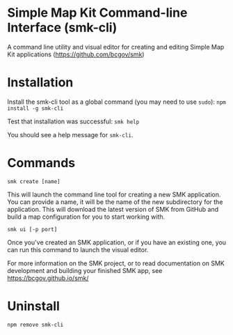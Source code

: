 # Simple Map Kit Command-line Interface (smk-cli)

A command line utility and visual editor for creating and editing Simple Map Kit applications
(https://github.com/bcgov/smk)

# Installation

Install the smk-cli tool as a global command (you may need to use `sudo`):
`npm install -g smk-cli`

Test that installation was successful:
`smk help`

You should see a help message for `smk-cli`.

# Commands

`smk create [name]`

This will launch the command line tool for creating a new SMK application.
You can provide a name, it will be the name of the new subdirectory for the application.
This will download the latest version of SMK from GitHub and build a map configuration for you to start working with.

`smk ui [-p port]`

Once you've created an SMK application, or if you have an existing one, you can run this command to launch the visual editor.

For more information on the SMK project, or to read documentation on SMK development and building your finished SMK app, see https://bcgov.github.io/smk/

# Uninstall

`npm remove smk-cli`
